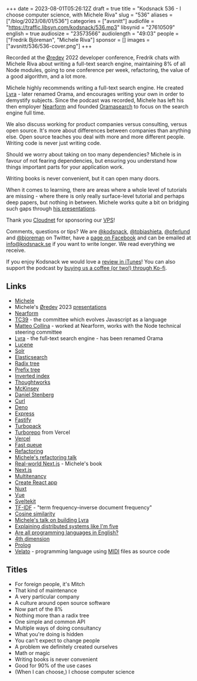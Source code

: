 +++
date = 2023-08-01T05:26:12Z
draft = true
title = "Kodsnack 536 - I choose computer science, with Michele Riva"
slug = "536"
aliases = ["/blog/2023/08/01/536"]
categories = ["avsnitt"]
audiofile = "https://traffic.libsyn.com/kodsnack/536.mp3"
libsynid = "27610509"
english = true
audiosize = "23573566"
audiolength = "49:03"
people = ["Fredrik Björeman", "Michele Riva"]
sponsor = []
images = ["avsnitt/536/536-cover.png"]
+++

Recorded at the [Øredev](https://oredev.org/) 2022 developer conference, Fredrik chats with Michele Riva about writing a full-text search engine, maintaining 8% of all Node modules, going to one conference per week, refactoring, the value of a good algorithm, and a lot more.

Michele highly recommends writing a full-text search engine. He created [Lyra](https://github.com/oramasearch/orama) - later renamed Orama, and encourages writing your own in order to demystify subjects. Since the podcast was recorded, Michele has left his then employer [Nearform](https://www.nearform.com/) and founded [Oramasearch](https://oramasearch.com/) to focus on the search engine full time.

We also discuss working for product companies versus consulting, versus open source. It's more about differences between companies than anything else. Open source teaches you deal with more and more different people. Writing code is never just writing code.

Should we worry about taking on too many dependencies? Michele is in favour of not fearing dependencies, but ensuring you understand how things important parts for your application work.

Writing books is never convenient, but it can open many doors.

When it comes to learning, there are areas where a whole level of tutorials are missing - where there is only really surface-level tutorial and perhaps deep papers, but nothing in between. Michele works quite a bit on bridging such gaps through [his presentations](https://www.micheleriva.it/talks).

Thank you [Cloudnet](http://www.cloudnet.se) for sponsoring our [VPS](http://en.wikipedia.org/wiki/Virtual_private_server)!

Comments, questions or tips? We are [@kodsnack](https://www.twitter.com/kodsnack), [@tobiashieta](https://www.twitter.com/tobiashieta), [@oferlund](https://twitter.com/oferlund) and [@bjoreman](https://www.twitter.com/bjoreman) on Twitter, have a [page on Facebook](https://www.facebook.com/kodsnack) and can be emailed at [info@kodsnack.se](mailto:info@kodsnack.se) if you want to write longer. We read everything we receive.

If you enjoy Kodsnack we would love a [review in iTunes](http://itunes.apple.com/se/podcast/kodsnack/id561631498?l=en)! You can also support the podcast by <a href="https://ko-fi.com/kodsnack" rel="payment">buying us a coffee (or two!) through Ko-fi</a>.

## Links ##
* [Michele](https://www.micheleriva.it/)
* Michele's [Øredev](https://www.youtube.com/watch?v=aMs4Ypo-CIQ) 2023 [presentations](https://www.youtube.com/watch?v=ZAk4WsGDH00)
* [Nearform](https://www.nearform.com/)
* [TC39](https://tc39.es/) - the committee which evolves Javascript as a language
* [Matteo Collina](https://nodeland.dev/) - worked at Nearform, works with the Node technical steering committee
* [Lyra](https://github.com/oramasearch/orama) - the full-text search engine - has been renamed Orama
* [Lucene](https://lucene.apache.org/)
* [Solr](https://solr.apache.org/)
* [Elasticsearch](https://en.wikipedia.org/wiki/Elasticsearch)
* [Radix tree](https://en.wikipedia.org/wiki/Radix_tree)
* [Prefix tree](https://en.wikipedia.org/wiki/Trie)
* [Inverted index](https://en.wikipedia.org/wiki/Inverted_index)
* [Thoughtworks](https://en.wikipedia.org/wiki/Thoughtworks)
* [McKinsey](https://en.wikipedia.org/wiki/McKinsey_%26_Company)
* [Daniel Stenberg](https://en.wikipedia.org/wiki/Daniel_Stenberg)
* [Curl](https://en.wikipedia.org/wiki/CURL)
* [Deno](https://en.wikipedia.org/wiki/Deno_%28software%29)
* [Express](https://expressjs.com/)
* [Fastify](https://fastify.dev/)
* [Turbopack](https://vercel.com/blog/turbopack)
* [Turborepo](https://www.youtube.com/watch?v=_sB2E1XnzOY) from Vercel
* [Vercel](https://vercel.com/)
* [Fast queue](https://github.com/creationix/fastqueue)
* [Refactoring](https://en.wikipedia.org/wiki/Code_refactoring)
* [Michele's refactoring talk](https://www.youtube.com/watch?v=aMs4Ypo-CIQ)
* [Real-world Next.js](https://www.packtpub.com/product/real-world-nextjs/9781801073493) - Michele's book
* [Next.js](https://nextjs.org/)
* [Multitenancy](https://en.wikipedia.org/wiki/Multitenancy)
* [Create React app](https://create-react-app.dev/)
* [Nuxt](https://v2.nuxt.com/)
* [Vue](https://vuejs.org/)
* [Sveltekit](https://kit.svelte.dev/)
* [TF-IDF](https://en.wikipedia.org/wiki/Tf%E2%80%93idf) - "term frequency–inverse document frequency"
* [Cosine similarity](https://en.wikipedia.org/wiki/Cosine_similarity)
* [Michele's talk on building Lyra](https://www.youtube.com/watch?v=42sMkbGLlh4)
* [Explaining distributed systems like I'm five](https://www.youtube.com/watch?v=CESKgdNiKJw)
* [Are all programming languages in English?](https://www.youtube.com/watch?v=ZAk4WsGDH00)
* [4th dimension](https://en.wikipedia.org/wiki/4th_Dimension_%28software%29)
* [Prolog](https://en.wikipedia.org/wiki/Prolog)
* [Velato](http://velato.net/) - programming language using [MIDI](https://en.wikipedia.org/wiki/MIDI) files as source code

## Titles ##
* For foreign people, it's Mitch
* That kind of maintenance
* A very particular company
* A culture around open source software
* Now part of the 8%
* Nothing more than a radix tree
* One simple and common API
* Multiple ways of doing consultancy
* What you're doing is hidden
* You can't expect to change people
* A problem we definitely created ourselves
* Math or magic
* Writing books is never convenient
* Good for 90% of the use cases
* (When I can choose,) I choose computer science